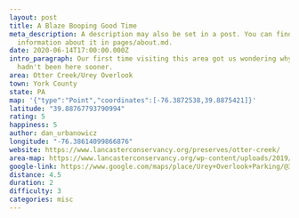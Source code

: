 ```yaml
---
layout: post
title: A Blaze Booping Good Time
meta_description: A description may also be set in a post. You can find more
  information about it in pages/about.md.
date: 2020-06-14T17:00:00.000Z
intro_paragraph: Our first time visiting this area got us wondering why we
  hadn't been here sooner.
area: Otter Creek/Urey Overlook
town: York County
state: PA
map: '{"type":"Point","coordinates":[-76.3872538,39.8875421]}'
latitude: "39.88767793790994"
rating: 5
happiness: 5
author: dan_urbanowicz
longitude: "-76.38614099866876"
website: https://www.lancasterconservancy.org/preserves/otter-creek/
area-map: https://www.lancasterconservancy.org/wp-content/uploads/2019/10/K.-Otter-Creek-Trails-Map-2019.pdf
google-link: https://www.google.com/maps/place/Urey+Overlook+Parking/@39.887184,-76.386774,16z/data=!4m12!1m6!3m5!1s0x0:0xa56a4cf03cb88ce5!2sUrey+Overlook+Parking!8m2!3d39.8874885!4d-76.3871435!3m4!1s0x0:0xa56a4cf03cb88ce5!8m2!3d39.8874885!4d-76.3871435?hl=en-US
distance: 4.5
duration: 2
difficulty: 3
categories: misc
---
```

